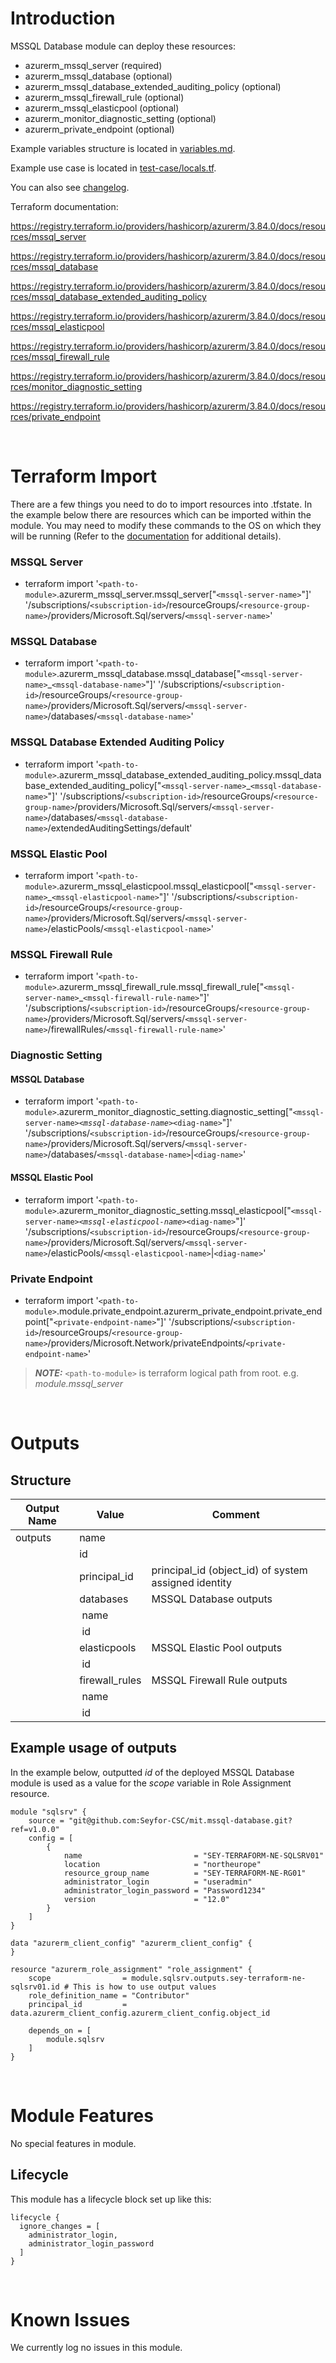 # Introduction
MSSQL Database module can deploy these resources:
* azurerm_mssql_server (required)
* azurerm_mssql_database (optional)
* azurerm_mssql_database_extended_auditing_policy (optional)
* azurerm_mssql_firewall_rule (optional)
* azurerm_mssql_elasticpool (optional)
* azurerm_monitor_diagnostic_setting (optional)
* azurerm_private_endpoint (optional)

Example variables structure is located in [variables.md](variables.md).

Example use case is located in [test-case/locals.tf](test-case/locals.tf).

You can also see [changelog](changelog.md).

Terraform documentation:

https://registry.terraform.io/providers/hashicorp/azurerm/3.84.0/docs/resources/mssql_server

https://registry.terraform.io/providers/hashicorp/azurerm/3.84.0/docs/resources/mssql_database

https://registry.terraform.io/providers/hashicorp/azurerm/3.84.0/docs/resources/mssql_database_extended_auditing_policy

https://registry.terraform.io/providers/hashicorp/azurerm/3.84.0/docs/resources/mssql_elasticpool

https://registry.terraform.io/providers/hashicorp/azurerm/3.84.0/docs/resources/mssql_firewall_rule

https://registry.terraform.io/providers/hashicorp/azurerm/3.84.0/docs/resources/monitor_diagnostic_setting

https://registry.terraform.io/providers/hashicorp/azurerm/3.84.0/docs/resources/private_endpoint

&nbsp;

# Terraform Import
There are a few things you need to do to import resources into .tfstate. In the example below there are resources which can be imported within the module. You may need to modify these commands to the OS on which they will be running (Refer to the [documentation](https://developer.hashicorp.com/terraform/cli/commands/import#example-import-into-resource-configured-with-for_each) for additional details).
### MSSQL Server
* terraform import '`<path-to-module>`.azurerm_mssql_server.mssql_server["`<mssql-server-name>`"]' '/subscriptions/`<subscription-id>`/resourceGroups/`<resource-group-name>`/providers/Microsoft.Sql/servers/`<mssql-server-name>`'
### MSSQL Database
* terraform import '`<path-to-module>`.azurerm_mssql_database.mssql_database["`<mssql-server-name>`_`<mssql-database-name>`"]' '/subscriptions/`<subscription-id>`/resourceGroups/`<resource-group-name>`/providers/Microsoft.Sql/servers/`<mssql-server-name>`/databases/`<mssql-database-name>`'
### MSSQL Database Extended Auditing Policy
* terraform import '`<path-to-module>`.azurerm_mssql_database_extended_auditing_policy.mssql_database_extended_auditing_policy["`<mssql-server-name>`_`<mssql-database-name>`"]' '/subscriptions/`<subscription-id>`/resourceGroups/`<resource-group-name>`/providers/Microsoft.Sql/servers/`<mssql-server-name>`/databases/`<mssql-database-name>`/extendedAuditingSettings/default'
### MSSQL Elastic Pool
* terraform import '`<path-to-module>`.azurerm_mssql_elasticpool.mssql_elasticpool["`<mssql-server-name>`_`<mssql-elasticpool-name>`"]' '/subscriptions/`<subscription-id>`/resourceGroups/`<resource-group-name>`/providers/Microsoft.Sql/servers/`<mssql-server-name>`/elasticPools/`<mssql-elasticpool-name>`'
### MSSQL Firewall Rule
* terraform import '`<path-to-module>`.azurerm_mssql_firewall_rule.mssql_firewall_rule["`<mssql-server-name>`_`<mssql-firewall-rule-name>`"]' '/subscriptions/`<subscription-id>`/resourceGroups/`<resource-group-name>`/providers/Microsoft.Sql/servers/`<mssql-server-name>`/firewallRules/`<mssql-firewall-rule-name>`'
### Diagnostic Setting
#### MSSQL Database
* terraform import '`<path-to-module>`.azurerm_monitor_diagnostic_setting.diagnostic_setting["`<mssql-server-name>`_`<mssql-database-name>`_`<diag-name>`"]' '/subscriptions/`<subscription-id>`/resourceGroups/`<resource-group-name>`/providers/Microsoft.Sql/servers/`<mssql-server-name>`/databases/`<mssql-database-name>`|`<diag-name>`'
#### MSSQL Elastic Pool
* terraform import '`<path-to-module>`.azurerm_monitor_diagnostic_setting.mssql_elasticpool["`<mssql-server-name>`_`<mssql-elasticpool-name>`_`<diag-name>`"]' '/subscriptions/`<subscription-id>`/resourceGroups/`<resource-group-name>`/providers/Microsoft.Sql/servers/`<mssql-server-name>`/elasticPools/`<mssql-elasticpool-name>`|`<diag-name>`'
### Private Endpoint
* terraform import '`<path-to-module>`.module.private_endpoint.azurerm_private_endpoint.private_endpoint["`<private-endpoint-name>`"]' '/subscriptions/`<subscription-id>`/resourceGroups/`<resource-group-name>`/providers/Microsoft.Network/privateEndpoints/`<private-endpoint-name>`'

 > **_NOTE:_** `<path-to-module>` is terraform logical path from root. e.g. _module.mssql\_server_

&nbsp;

# Outputs
## Structure

| Output Name | Value          | Comment                                              |
| ----------- | -------------- | ---------------------------------------------------- |
| outputs     | name           |                                                      |
|             | id             |                                                      |
|             | principal_id   | principal_id (object_id) of system assigned identity |
|             | databases      | MSSQL Database outputs                                |
|             | &nbsp;name     |                                                      |
|             | &nbsp;id       |                                                      |
|             | elasticpools   | MSSQL Elastic Pool outputs                           |
|             | &nbsp;id       |                                                      |
|             | firewall_rules | MSSQL Firewall Rule outputs                          |
|             | &nbsp;name     |                                                      |
|             | &nbsp;id       |                                                      |


## Example usage of outputs
In the example below, outputted _id_ of the deployed MSSQL Database module is used as a value for the _scope_ variable in Role Assignment resource.
```
module "sqlsrv" {
    source = "git@github.com:Seyfor-CSC/mit.mssql-database.git?ref=v1.0.0"
    config = [
        {
            name                         = "SEY-TERRAFORM-NE-SQLSRV01"
            location                     = "northeurope"
            resource_group_name          = "SEY-TERRAFORM-NE-RG01"
            administrator_login          = "useradmin"
            administrator_login_password = "Password1234"
            version                      = "12.0"
        }
    ]
}

data "azurerm_client_config" "azurerm_client_config" {
}

resource "azurerm_role_assignment" "role_assignment" {
    scope                = module.sqlsrv.outputs.sey-terraform-ne-sqlsrv01.id # This is how to use output values
    role_definition_name = "Contributor"
    principal_id         = data.azurerm_client_config.azurerm_client_config.object_id

    depends_on = [
        module.sqlsrv
    ]
}
```

&nbsp;

# Module Features
No special features in module.
## Lifecycle
This module has a lifecycle block set up like this:
```
lifecycle {
  ignore_changes = [
    administrator_login,
    administrator_login_password
  ]
}
```

&nbsp;

# Known Issues
We currently log no issues in this module.
